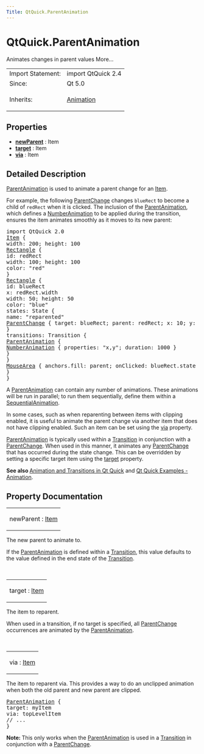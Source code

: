 ```yaml
---
Title: QtQuick.ParentAnimation
---
```


# QtQuick.ParentAnimation

<span class="subtitle"></span>
<!-- $$$ParentAnimation-brief -->
<p>Animates changes in parent values More...</p>
<!-- @@@ParentAnimation -->
<table class="alignedsummary">
<tr><td class="memItemLeft rightAlign topAlign"> Import Statement:</td><td class="memItemRight bottomAlign"> import QtQuick 2.4</td></tr><tr><td class="memItemLeft rightAlign topAlign"> Since:</td><td class="memItemRight bottomAlign">  Qt 5.0</td></tr><tr><td class="memItemLeft rightAlign topAlign"> Inherits:</td><td class="memItemRight bottomAlign"> <p><a href="QtQuick.Animation.md">Animation</a></p>
</td></tr></table><ul>
</ul>
<h2 id="properties">Properties</h2>
<ul>
<li class="fn"><b><b><a href="#newParent-prop">newParent</a></b></b> : Item</li>
<li class="fn"><b><b><a href="#target-prop">target</a></b></b> : Item</li>
<li class="fn"><b><b><a href="#via-prop">via</a></b></b> : Item</li>
</ul>
<!-- $$$ParentAnimation-description -->
<h2 id="details">Detailed Description</h2>
</p>
<p><a href="index.html">ParentAnimation</a> is used to animate a parent change for an <a href="QtQuick.Item.md">Item</a>.</p>
<p>For example, the following <a href="QtQuick.ParentChange.md">ParentChange</a> changes <code>blueRect</code> to become a child of <code>redRect</code> when it is clicked. The inclusion of the <a href="index.html">ParentAnimation</a>, which defines a <a href="QtQuick.NumberAnimation.md">NumberAnimation</a> to be applied during the transition, ensures the item animates smoothly as it moves to its new parent:</p>
<pre class="qml">import QtQuick 2.0
<span class="type"><a href="QtQuick.Item.md">Item</a></span> {
<span class="name">width</span>: <span class="number">200</span>; <span class="name">height</span>: <span class="number">100</span>
<span class="type"><a href="QtQuick.Rectangle.md">Rectangle</a></span> {
<span class="name">id</span>: <span class="name">redRect</span>
<span class="name">width</span>: <span class="number">100</span>; <span class="name">height</span>: <span class="number">100</span>
<span class="name">color</span>: <span class="string">&quot;red&quot;</span>
}
<span class="type"><a href="QtQuick.Rectangle.md">Rectangle</a></span> {
<span class="name">id</span>: <span class="name">blueRect</span>
<span class="name">x</span>: <span class="name">redRect</span>.<span class="name">width</span>
<span class="name">width</span>: <span class="number">50</span>; <span class="name">height</span>: <span class="number">50</span>
<span class="name">color</span>: <span class="string">&quot;blue&quot;</span>
<span class="name">states</span>: <span class="name">State</span> {
<span class="name">name</span>: <span class="string">&quot;reparented&quot;</span>
<span class="type"><a href="QtQuick.ParentChange.md">ParentChange</a></span> { <span class="name">target</span>: <span class="name">blueRect</span>; <span class="name">parent</span>: <span class="name">redRect</span>; <span class="name">x</span>: <span class="number">10</span>; <span class="name">y</span>: <span class="number">10</span> }
}
<span class="name">transitions</span>: <span class="name">Transition</span> {
<span class="type"><a href="index.html">ParentAnimation</a></span> {
<span class="type"><a href="QtQuick.NumberAnimation.md">NumberAnimation</a></span> { <span class="name">properties</span>: <span class="string">&quot;x,y&quot;</span>; <span class="name">duration</span>: <span class="number">1000</span> }
}
}
<span class="type"><a href="QtQuick.MouseArea.md">MouseArea</a></span> { <span class="name">anchors</span>.fill: <span class="name">parent</span>; <span class="name">onClicked</span>: <span class="name">blueRect</span>.<span class="name">state</span> <span class="operator">=</span> <span class="string">&quot;reparented&quot;</span> }
}
}</pre>
<p>A <a href="index.html">ParentAnimation</a> can contain any number of animations. These animations will be run in parallel; to run them sequentially, define them within a <a href="QtQuick.SequentialAnimation.md">SequentialAnimation</a>.</p>
<p>In some cases, such as when reparenting between items with clipping enabled, it is useful to animate the parent change via another item that does not have clipping enabled. Such an item can be set using the <a href="#via-prop">via</a> property.</p>
<p><a href="index.html">ParentAnimation</a> is typically used within a <a href="QtQuick.qmlexampletoggleswitch.md#transition">Transition</a> in conjunction with a <a href="QtQuick.ParentChange.md">ParentChange</a>. When used in this manner, it animates any <a href="QtQuick.ParentChange.md">ParentChange</a> that has occurred during the state change. This can be overridden by setting a specific target item using the <a href="#target-prop">target</a> property.</p>
<p><b>See also </b><a href="QtQuick.qtquick-statesanimations-animations.md">Animation and Transitions in Qt Quick</a> and <a href="https://developer.ubuntu.comapps/qml/sdk-15.04.5/QtQuick.animation/">Qt Quick Examples - Animation</a>.</p>
<!-- @@@ParentAnimation -->
<h2>Property Documentation</h2>
<!-- $$$newParent -->
<table class="qmlname"><tr valign="top" id="newParent-prop"><td class="tblQmlPropNode"><p><span class="name">newParent</span> : <span class="type"><a href="QtQuick.Item.md">Item</a></span></p></td></tr></table><p>The new parent to animate to.</p>
<p>If the <a href="index.html">ParentAnimation</a> is defined within a <a href="QtQuick.qmlexampletoggleswitch.md#transition">Transition</a>, this value defaults to the value defined in the end state of the <a href="QtQuick.qmlexampletoggleswitch.md#transition">Transition</a>.</p>
<!-- @@@newParent -->
<br/>
<!-- $$$target -->
<table class="qmlname"><tr valign="top" id="target-prop"><td class="tblQmlPropNode"><p><span class="name">target</span> : <span class="type"><a href="QtQuick.Item.md">Item</a></span></p></td></tr></table><p>The item to reparent.</p>
<p>When used in a transition, if no target is specified, all <a href="QtQuick.ParentChange.md">ParentChange</a> occurrences are animated by the <a href="index.html">ParentAnimation</a>.</p>
<!-- @@@target -->
<br/>
<!-- $$$via -->
<table class="qmlname"><tr valign="top" id="via-prop"><td class="tblQmlPropNode"><p><span class="name">via</span> : <span class="type"><a href="QtQuick.Item.md">Item</a></span></p></td></tr></table><p>The item to reparent via. This provides a way to do an unclipped animation when both the old parent and new parent are clipped.</p>
<pre class="qml"><span class="type"><a href="index.html">ParentAnimation</a></span> {
<span class="name">target</span>: <span class="name">myItem</span>
<span class="name">via</span>: <span class="name">topLevelItem</span>
<span class="comment">// ...</span>
}</pre>
<p><b>Note: </b>This only works when the <a href="index.html">ParentAnimation</a> is used in a <a href="QtQuick.qmlexampletoggleswitch.md#transition">Transition</a> in conjunction with a <a href="QtQuick.ParentChange.md">ParentChange</a>.</p><!-- @@@via -->
<br/>
